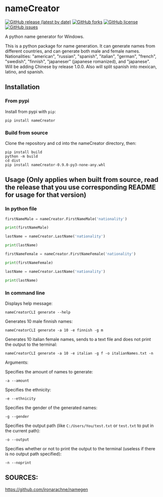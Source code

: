 # nameCreator
[![GitHub release (latest by date)](https://img.shields.io/github/v/release/JHudd435/nameCreator?style=for-the-badge)](https://github.com/JHudd435/nameCreator/releases/)
[![GitHub forks](https://img.shields.io/github/forks/JHudd435/nameCreator?style=for-the-badge)](https://github.com/JHudd435/nameCreator/network/members)
[![GitHub license](https://img.shields.io/github/license/JHudd435/nameCreator?style=for-the-badge)](https://github.com/JHudd435/nameCreator/blob/main/LICENSE)
[![GitHub issues](https://img.shields.io/github/issues/JHudd435/nameCreator?style=for-the-badge)](https://github.com/JHudd435/nameCreator/issues)

A python name generator for Windows.

This is a python package for name generation. It can generate names from different countries, and can generate both male and female names.
Nationalities: "american", "russian", "spanish", "italian", "german", "french", "swedish", "finnish", "japaneser" (japanese romanized), and "japanese". Will be adding Chinese by release 1.0.0. Also will split spanish into mexican, latino, and spanish.

## Installation

### From pypi
Install from pypi with `pip`:
```shell
pip install nameCreator
```

### Build from source 
Clone the repository and cd into the nameCreator directory, then:

```shell
pip install build
python -m build
cd dist
pip install nameCreator-0.9.0-py3-none-any.whl
```

## Usage (Only applies when built from source, read the release that you use corresponding README for usage for that version)

### In python file
```python
firstNameMale = nameCreator.FirstNameMale('nationality')

print(firstNameMale)

lastName = nameCreator.LastName('nationality')

print(lastName)

firstNameFemale = nameCreator.FirstNameFemale('nationality')

print(firstNameFemale)

lastName = nameCreator.LastName('nationality')

print(lastName)
```

### In command line

Displays help message:

```shell
nameCreatorCLI generate --help
```

Generates 10 male finnish names:

```shell
nameCreatorCLI generate -a 10 -e finnish -g m
```

Generates 10 italian female names, sends to a text file and does not print the output to the terminal:

```shell
nameCreatorCLI generate -a 10 -e italian -g f -o italianNames.txt -n
```

Arguments:

Specifies the amount of names to generate:

```shell
-a --amount
```

Specifies the ethnicity:

```shell
-e --ethnicity
```

Specifies the gender of the generated names:

```shell
-g --gender
```

Specifies the output path (like `C:/Users/You/test.txt` or `test.txt` to put in the current path):

```shell
-o --output
```

Specifies whether or not to print the output to the terminal (useless if there is no output path specified):

```shell
-n --noprint
```

## SOURCES:
https://github.com/ironarachne/namegen
